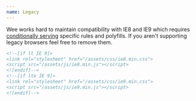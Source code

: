 ```yaml
---
name: Legacy
---
```


Wee works hard to maintain compatibility with IE8 and IE9 which requires [conditionally serving](http://www.quirksmode.org/css/condcom.html) specific rules and polyfills. If you aren't supporting legacy browsers feel free to remove them. 

```html
<!--[if lt IE 9]>
<link rel="stylesheet" href="/assets/css/ie8.min.css">
<script src="/assets/js/ie8.min.js"></script>
<![endif]-->
<!--[if lte IE 9]>
<link rel="stylesheet" href="/assets/css/ie9.min.css">
<script src="/assets/js/ie9.min.js"></script>
<![endif]-->
```
